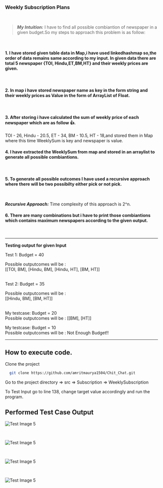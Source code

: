 ### Weekly Subscription Plans

<br />


> **_My Intuition:_**  I have to find all possible combiantion of newspaper in a given budget.So my steps to approach this problem is as follow: 

<br/>

#### 1. I have stored given table data in Map,i have used linkedhashmap so,the order of data remains same according to my input. In given data there are total 5 newspaper {TOI, Hindu,ET,BM,HT} and their weekly prices are given.
<br/>

#### 2. In map i have stored newspaper name as key in the form string and their weekly prices as Value in the form of ArrayList of Float.

<br/>

#### 3. After storing i have calculated the sum of weekly price of each newspaper which are as follow 👍.
TOI - 26,
Hindu - 20.5,
ET - 34,
BM - 10.5,
HT - 18,and stored them in Map where this time WeeklySum is key and newspaper is value.
<br/>

#### 4. I have extracted the WeeklySum from map and stored in an arraylist to generate all possible combiantions.
<br/>

#### 5. To generate all possible outcomes I have used a recursive approach where there will be two possibilty either pick or not pick.

<br/>


**_Recursive Approach:_** Time complexity of this approach is 2^n.
<br/>

#### 6. There are many combinations but i have to print those combiantions which contains maximum newspapers according to the given output.

<br/>

---
**Testing output for given Input**

Test 1: Budget = 40 
 
 Possible outputcomes will be : <BR/>
 [[TOI, BM], [Hindu, BM], [Hindu, HT], [BM, HT]]


<br/>
Test 2: Budget = 35

Possible outputcomes will be : <BR/>
[[Hindu, BM], [BM, HT]]

<br/>
My testcase: Budget = 20 <br/>
Possible outputcomes will be : [[BM], [HT]]

<br/>

My testcase: Budget = 10 <br/>
Possible outputcomes will be : Not Enough Budget!!

---

## How to execute code.

Clone the project

```bash
  git clone https://github.com/amritmaurya1504/Chit_Chat.git
```

Go to the project directory => src => Subscription => WeeklySubscription

To Test Input go to line 138, change target value accordingly and run the program.


## Performed Test Case Output

![Test Image 5](https://res.cloudinary.com/amritrajmaurya/image/upload/v1673598965/2023-01-13_2_qrpvfi.png)

<br />

![Test Image 5](https://res.cloudinary.com/amritrajmaurya/image/upload/v1673598966/2023-01-13_1_xcf4g2.png)

<br />

![Test Image 5](https://res.cloudinary.com/amritrajmaurya/image/upload/v1673598965/2023-01-13_4_we3jur.png)

<br />

![Test Image 5](https://res.cloudinary.com/amritrajmaurya/image/upload/v1673598965/2023-01-13_3_tsyxpg.png)

